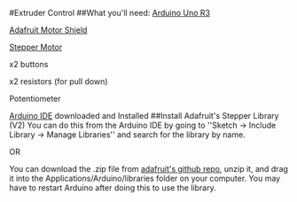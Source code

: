 #Extruder Control
##What you'll need:
[Arduino Uno R3](https://www.google.com/webhp?sourceid=chrome-instant&rlz=1C5CHFA_enUS639US640&ion=1&espv=2&ie=UTF-8#q=arduino+uno+r3)

[Adafruit Motor Shield](https://www.adafruit.com/product/1438)

[Stepper Motor](https://www.amazon.com/gp/product/B00QEVLDVO/ref=oh_aui_search_detailpage?ie=UTF8&psc=1)

x2 buttons

x2 resistors (for pull down)

Potentiometer

[Arduino IDE](https://www.arduino.cc/en/main/software) downloaded and Installed
##Install Adafruit's Stepper Library (V2)
You can do this from the Arduino IDE by going to ''Sketch -> Include Library -> Manage Libraries'' and search for the library by name.


OR 


You can download the .zip file from [adafruit's github repo](https://github.com/adafruit/Adafruit_Motor_Shield_V2_Library), unzip it, and drag it into the Applications/Arduino/libraries folder on your computer. You may have to restart Arduino after doing this to use the library.

